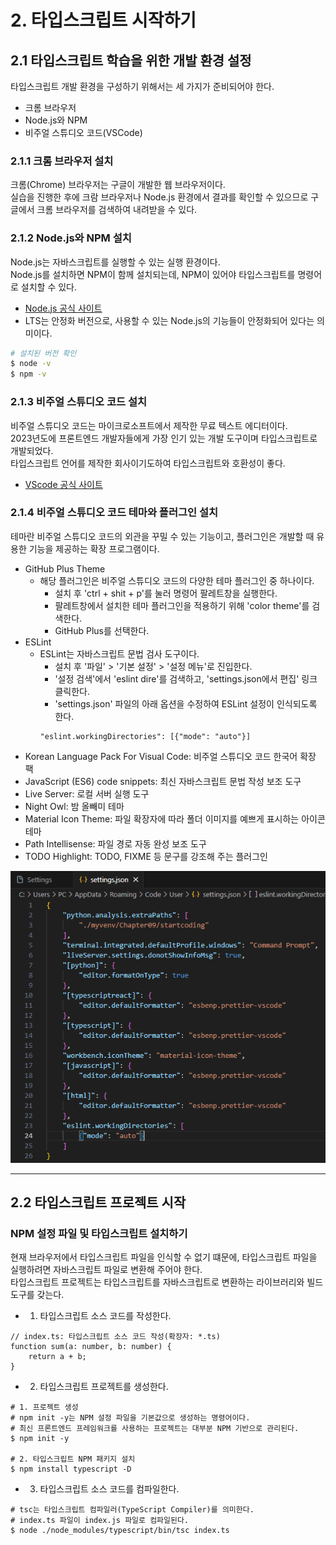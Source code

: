 # 2. 타입스크립트 시작하기

## 2.1 타입스크립트 학습을 위한 개발 환경 설정
타입스크립트 개발 환경을 구성하기 위해서는 세 가지가 준비되어야 한다.
 - 크롬 브라우저
 - Node.js와 NPM
 - 비주얼 스튜디오 코드(VSCode)

### 2.1.1 크롬 브라우저 설치

크롬(Chrome) 브라우저는 구글이 개발한 웹 브라우저이다.  
실습을 진행한 후에 크람 브라우저나 Node.js 환경에서 결과를 확인할 수 있으므로 구글에서 크롬 브라우저를 검색하여 내려받을 수 있다.

### 2.1.2 Node.js와 NPM 설치

Node.js는 자바스크립트를 실행할 수 있는 실행 환경이다.  
Node.js를 설치하면 NPM이 함께 설치되는데, NPM이 있어야 타입스크립트를 명령어로 설치할 수 있다.  
 - [Node.js 공식 사이트](https://nodejs.org/ko/)
 - LTS는 안정화 버전으로, 사용할 수 있는 Node.js의 기능들이 안정화되어 있다는 의미이다.

```sh
# 설치된 버전 확인
$ node -v
$ npm -v
```

### 2.1.3 비주얼 스튜디오 코드 설치

비주얼 스튜디오 코드는 마이크로소프트에서 제작한 무료 텍스트 에디터이다.  
2023년도에 프론트엔드 개발자들에게 가장 인기 있는 개발 도구이며 타입스크립트로 개발되었다.  
타입스크립트 언어를 제작한 회사이기도하여 타입스크립트와 호환성이 좋다.  
 - [VScode 공식 사이트](https://code.visualstudio.com/)

### 2.1.4 비주얼 스튜디오 코드 테마와 플러그인 설치

테마란 비주얼 스튜디오 코드의 외관을 꾸밀 수 있는 기능이고, 플러그인은 개발할 때 유용한 기능을 제공하는 확장 프로그램이다.
 - GitHub Plus Theme
   - 해당 플러그인은 비주얼 스튜디오 코드의 다양한 테마 플러그인 중 하나이다.
        - 설치 후 'ctrl + shit + p'를 눌러 명령어 팔레트창을 실행한다.
        - 팔레트창에서 설치한 테마 플러그인을 적용하기 위해 'color theme'를 검색한다.
        - GitHub Plus를 선택한다.
 - ESLint
    - ESLint는 자바스크립트 문법 검사 도구이다.
        - 설치 후 '파일' > '기본 설정' > '설정 메뉴'로 진입한다.
        - '설정 검색'에서 'eslint dire'를 검색하고, 'settings.json에서 편집' 링크 클릭한다.
        - 'settings.json' 파일의 아래 옵션을 수정하여 ESLint 설정이 인식되도록 한다.
        ```
        "eslint.workingDirectories": [{"mode": "auto"}]
        ```
 - Korean Language Pack For Visual Code: 비주얼 스튜디오 코드 한국어 확장 팩
 - JavaScript (ES6) code snippets: 최신 자바스크립트 문법 작성 보조 도구
 - Live Server: 로컬 서버 실행 도구
 - Night Owl: 밤 올빼미 테마
 - Material Icon Theme: 파일 확장자에 따라 폴더 이미지를 예쁘게 표시하는 아이콘 테마
 - Path Intellisense: 파일 경로 자동 완성 보조 도구
 - TODO Highlight: TODO, FIXME 등 문구를 강조해 주는 플러그인

<center>
    <img src="./images/ESLint_%EC%84%A4%EC%A0%95.PNG" alt="ESLint 설정" />
</center>

---
## 2.2 타입스크립트 프로젝트 시작

### NPM 설정 파일 및 타입스크립트 설치하기

현재 브라우저에서 타입스크립트 파일을 인식할 수 없기 떄문에, 타입스크립트 파일을 실행하려면 자바스크립트 파일로 변환해 주어야 한다.  
타입스크립트 프로젝트는 타입스크립트를 자바스크립트로 변환하는 라이브러리와 빌드 도구를 갖는다.  
 - 1. 타입스크립트 소스 코드를 작성한다.
```JS
// index.ts: 타입스크립트 소스 코드 작성(확장자: *.ts)
function sum(a: number, b: number) {
    return a + b;
}
```
 - 2. 타입스크립트 프로젝트를 생성한다.
```Shell
# 1. 프로젝트 생성
# npm init -y는 NPM 설정 파일을 기본값으로 생성하는 명령어이다.
# 최신 프론트엔드 프레임워크를 사용하는 프로젝트는 대부분 NPM 기반으로 관리된다.
$ npm init -y

# 2. 타입스크립트 NPM 패키지 설치
$ npm install typescript -D
```
 - 3. 타입스크립트 소스 코드를 컴파일한다.
```Shell
# tsc는 타입스크립트 컴파일러(TypeScript Compiler)를 의미한다.
# index.ts 파일이 index.js 파일로 컴파일된다.
$ node ./node_modules/typescript/bin/tsc index.ts
```
